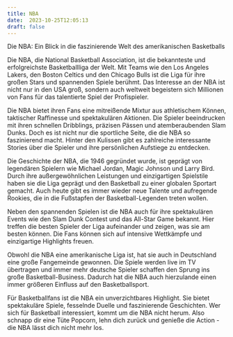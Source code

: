 ```yaml
---
title: NBA
date:  2023-10-25T12:05:13
draft: false
---
```


Die NBA: Ein Blick in die faszinierende Welt des amerikanischen Basketballs

Die NBA, die National Basketball Association, ist die bekannteste und erfolgreichste Basketballliga der Welt. Mit Teams wie den Los Angeles Lakers, den Boston Celtics und den Chicago Bulls ist die Liga für ihre großen Stars und spannenden Spiele berühmt. Das Interesse an der NBA ist nicht nur in den USA groß, sondern auch weltweit begeistern sich Millionen von Fans für das talentierte Spiel der Profispieler.

Die NBA bietet ihren Fans eine mitreißende Mixtur aus athletischem Können, taktischer Raffinesse und spektakulären Aktionen. Die Spieler beeindrucken mit ihren schnellen Dribblings, präzisen Pässen und atemberaubenden Slam Dunks. Doch es ist nicht nur die sportliche Seite, die die NBA so faszinierend macht. Hinter den Kulissen gibt es zahlreiche interessante Stories über die Spieler und ihre persönlichen Aufstiege zu entdecken.

Die Geschichte der NBA, die 1946 gegründet wurde, ist geprägt von legendären Spielern wie Michael Jordan, Magic Johnson und Larry Bird. Durch ihre außergewöhnlichen Leistungen und einzigartigen Spielstile haben sie die Liga geprägt und den Basketball zu einer globalen Sportart gemacht. Auch heute gibt es immer wieder neue Talente und aufregende Rookies, die in die Fußstapfen der Basketball-Legenden treten wollen.

Neben den spannenden Spielen ist die NBA auch für ihre spektakulären Events wie den Slam Dunk Contest und das All-Star Game bekannt. Hier treffen die besten Spieler der Liga aufeinander und zeigen, was sie am besten können. Die Fans können sich auf intensive Wettkämpfe und einzigartige Highlights freuen.

Obwohl die NBA eine amerikanische Liga ist, hat sie auch in Deutschland eine große Fangemeinde gewonnen. Die Spiele werden live im TV übertragen und immer mehr deutsche Spieler schaffen den Sprung ins große Basketball-Business. Dadurch hat die NBA auch hierzulande einen immer größeren Einfluss auf den Basketballsport.

Für Basketballfans ist die NBA ein unverzichtbares Highlight. Sie bietet spektakuläre Spiele, fesselnde Duelle und faszinierende Geschichten. Wer sich für Basketball interessiert, kommt um die NBA nicht herum. Also schnapp dir eine Tüte Popcorn, lehn dich zurück und genieße die Action - die NBA lässt dich nicht mehr los.